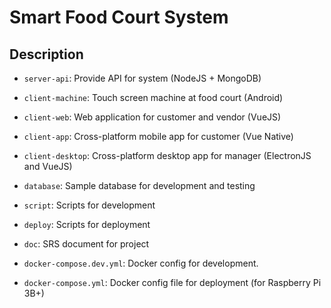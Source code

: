# Smart Food Court System

## Description

* `server-api`: Provide API for system (NodeJS + MongoDB)

* `client-machine`: Touch screen machine at food court (Android)

* `client-web`: Web application for customer and vendor (VueJS)

* `client-app`: Cross-platform mobile app for customer (Vue Native)

* `client-desktop`: Cross-platform desktop app for manager (ElectronJS and VueJS)

* `database`: Sample database for development and testing

* `script`: Scripts for development

* `deploy`: Scripts for deployment

* `doc`: SRS document for project 

* `docker-compose.dev.yml`: Docker config for development.

* `docker-compose.yml`: Docker config file for deployment (for Raspberry Pi 3B+)